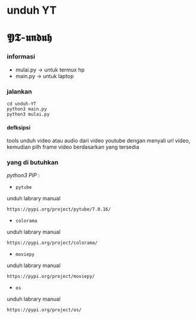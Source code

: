 # unduh YT

# 𝖄𝕿-𝖚𝖓𝖉𝖚𝖍

### informasi
- mulai.py -> untuk termux hp
- main.py -> untuk laptop
### jalankan
```
cd unduh-YT
python3 main.py
python3 mulai.py
```
#### defksipsi
tools unduh video atau audio dari video youtube dengan menyali url video,
kemudian pilh frame video berdasarkan yang tersedia
### yang di butuhkan
*python3*
*PIP* :
-  `pytube`

unduh labrary manual
```
https://pypi.org/project/pytube/7.0.16/
```
-  `colorama`

unduh labrary manual
```
https://pypi.org/project/colorama/
```
- `moviepy`

unduh labrary manual
```
https://pypi.org/project/moviepy/
```
- `os`

unduh labrary manual
```
https://pypi.org/project/os/
```


